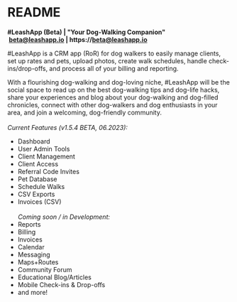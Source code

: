 # README

<strong>#LeashApp (Beta) | "Your Dog-Walking Companion"<br>
&nbsp;beta@leashapp.io | https://beta@leashapp.io</strong>

#LeashApp is a CRM app (RoR) for dog walkers to easily manage clients, set up rates and pets, upload photos, create walk schedules, handle check-ins/drop-offs, and process all of your billing and reporting.

With a flourishing dog-walking and dog-loving niche, #LeashApp will be the social space to read up on the best dog-walking tips and dog-life hacks, share your experiences and blog about your dog-walking and dog-filled chronicles, connect with other dog-walkers and dog enthusiasts in your area, and join a welcoming, dog-friendly community.
<br><br>
<em>Current Features (v1.5.4 BETA, 06.2023):</em>
* Dashboard
* User Admin Tools
* Client Management
* Client Access
* Referral Code Invites
* Pet Database
* Schedule Walks
* CSV Exports
* Invoices (CSV)
<br><br>
<em>Coming soon / in Development:</em>
* Reports
* Billing
* Invoices
* Calendar
* Messaging
* Maps+Routes
* Community Forum
* Educational Blog/Articles
* Mobile Check-ins & Drop-offs
* and more!
